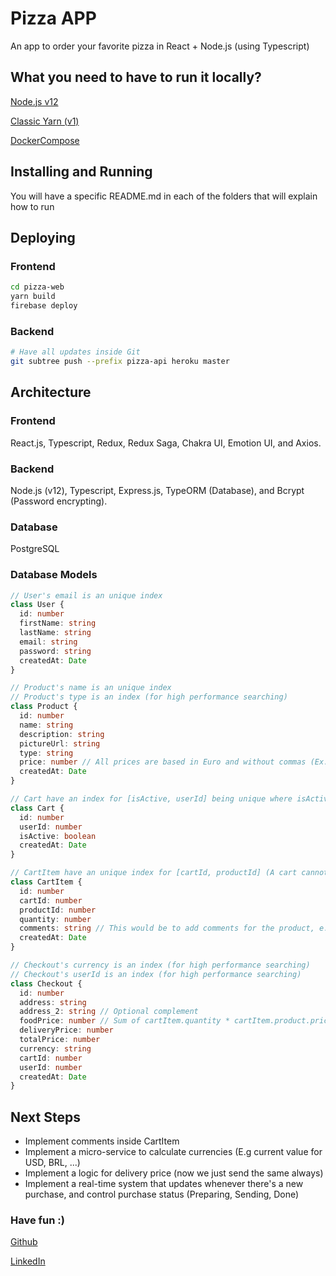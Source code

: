 # Pizza APP

An app to order your favorite pizza in React + Node.js (using Typescript)

## What you need to have to run it locally?

[Node.js v12](https://nodejs.org/en/download/)

[Classic Yarn (v1)](https://classic.yarnpkg.com/en/docs/install)

[DockerCompose](https://docs.docker.com/compose/)

## Installing and Running

You will have a specific README.md in each of the folders that will explain how to run

## Deploying

### Frontend

```bash
cd pizza-web
yarn build
firebase deploy
```

### Backend

```bash
# Have all updates inside Git
git subtree push --prefix pizza-api heroku master
```

## Architecture

### Frontend

React.js, Typescript, Redux, Redux Saga, Chakra UI, Emotion UI, and Axios.

### Backend

Node.js (v12), Typescript, Express.js, TypeORM (Database), and Bcrypt (Password encrypting).

### Database

PostgreSQL

### Database Models

```ts
// User's email is an unique index
class User {
  id: number
  firstName: string
  lastName: string
  email: string
  password: string
  createdAt: Date
}

// Product's name is an unique index
// Product's type is an index (for high performance searching)
class Product {
  id: number
  name: string
  description: string
  pictureUrl: string
  type: string
  price: number // All prices are based in Euro and without commas (Ex: €50.00 = 5000)
  createdAt: Date
}

// Cart have an index for [isActive, userId] being unique where isActive = true (An user can just have one cart at time)
class Cart {
  id: number
  userId: number
  isActive: boolean
  createdAt: Date
}

// CartItem have an unique index for [cartId, productId] (A cart cannot have the same product twice)
class CartItem {
  id: number
  cartId: number
  productId: number
  quantity: number
  comments: string // This would be to add comments for the product, e.g No onions, ...
  createdAt: Date
}

// Checkout's currency is an index (for high performance searching)
// Checkout's userId is an index (for high performance searching)
class Checkout {
  id: number
  address: string
  address_2: string // Optional complement
  foodPrice: number // Sum of cartItem.quantity * cartItem.product.price
  deliveryPrice: number
  totalPrice: number
  currency: string
  cartId: number
  userId: number
  createdAt: Date
}
```

## Next Steps

- Implement comments inside CartItem
- Implement a micro-service to calculate currencies (E.g current value for USD, BRL, ...)
- Implement a logic for delivery price (now we just send the same always)
- Implement a real-time system that updates whenever there's a new purchase, and control purchase status (Preparing, Sending, Done)

### Have fun :)

[Github](https://github.com/vazgabriel)

[LinkedIn](https://www.linkedin.com/in/gabrielcvaz)
